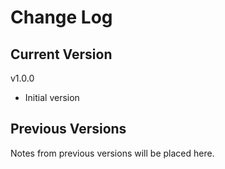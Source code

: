 # Change Log

## Current Version

v1.0.0

- Initial version

## Previous Versions

Notes from previous versions will be placed here.
